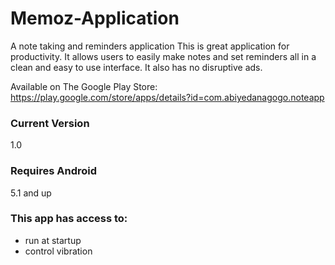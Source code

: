 # Memoz-Application
A note taking and reminders application
This is great application for productivity. It allows users to easily make notes and set reminders all in a clean and easy to use interface. It also has no disruptive ads.

Available on The Google Play Store: https://play.google.com/store/apps/details?id=com.abiyedanagogo.noteapp

### Current Version
1.0

### Requires Android
5.1 and up

### This app has access to:
* run at startup
* control vibration
